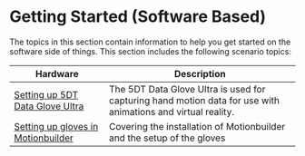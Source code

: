 # Getting Started (Software Based)

The topics in this section contain information to help you get started on the software side of things. This section includes the following scenario topics:

| Hardware        | Description  | 
| ---             |  ------  |
| [Setting up 5DT Data Glove Ultra](https://cseegit.essex.ac.uk/ce301_2019/ce301_willock_j/blob/master/Technical%20Documentation/Getting%20Started%20(Software)/Setting%20up%205DT%20Data%20Glove%20Ultra.md) | The 5DT Data Glove Ultra is used for capturing hand motion data for use with animations and virtual reality.   |   
|[Setting up gloves in Motionbuilder](https://cseegit.essex.ac.uk/ce301_2019/ce301_willock_j/blob/master/Technical%20Documentation/Getting%20Started%20(Software)/Setting%20up%20gloves%20in%20Motionbuilder.md)| Covering the installation of Motionbuilder and the setup of the gloves|

